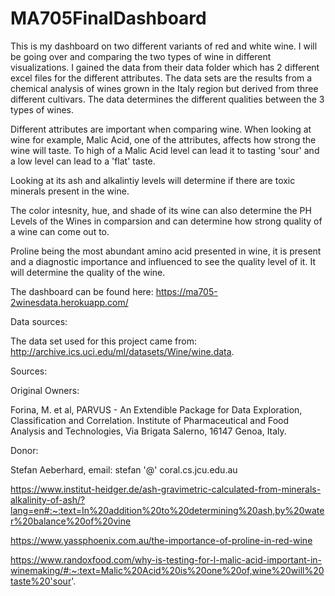 # MA705FinalDashboard
This is my dashboard on two different variants of red and white wine.
I will be going over and comparing the two types of wine in different visualizations.
I gained the data from their data folder which has 2 different excel files for the different attributes. 
The data sets are the results from a chemical analysis of wines grown in the Italy region but derived from three different cultivars. The data determines the different qualities between the 3 types of wines. 

Different attributes are important when comparing wine. When looking at wine for example, Malic Acid, one of the attributes, affects how strong the wine will taste. To high of a Malic Acid level can lead it to tasting 'sour' and a low level can lead to a 'flat' taste. 

Looking at its ash and alkalintiy levels will determine if there are toxic minerals present in the wine. 

The color intesnity, hue, and shade of its wine can also determine the PH Levels of the Wines in comparsion and can determine how strong quality of a wine can come out to. 

Proline being the most abundant amino acid presented in wine, it is present and a diagnostic importance and influenced to see the quality level of it. It will determine the quality of the wine. 

The dashboard can be found here: https://ma705-2winesdata.herokuapp.com/


Data sources:

The data set used for this project came from: http://archive.ics.uci.edu/ml/datasets/Wine/wine.data. 

Sources:

Original Owners:

Forina, M. et al, PARVUS -
An Extendible Package for Data Exploration, Classification and Correlation.
Institute of Pharmaceutical and Food Analysis and Technologies, Via Brigata Salerno,
16147 Genoa, Italy.

Donor:

Stefan Aeberhard, email: stefan '@' coral.cs.jcu.edu.au

https://www.institut-heidger.de/ash-gravimetric-calculated-from-minerals-alkalinity-of-ash/?lang=en#:~:text=In%20addition%20to%20determining%20ash,by%20water%20balance%20of%20vine

https://www.yassphoenix.com.au/the-importance-of-proline-in-red-wine

https://www.randoxfood.com/why-is-testing-for-l-malic-acid-important-in-winemaking/#:~:text=Malic%20Acid%20is%20one%20of,wine%20will%20taste%20'sour'.
